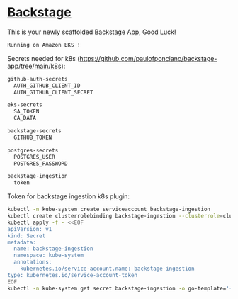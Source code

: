 # [Backstage](https://backstage.io)

This is your newly scaffolded Backstage App, Good Luck!

```sh
Running on Amazon EKS !
```

Secrets needed for k8s (https://github.com/paulofponciano/backstage-app/tree/main/k8s):

```sh
github-auth-secrets
  AUTH_GITHUB_CLIENT_ID
  AUTH_GITHUB_CLIENT_SECRET

eks-secrets
  SA_TOKEN
  CA_DATA

backstage-secrets
  GITHUB_TOKEN

postgres-secrets
  POSTGRES_USER
  POSTGRES_PASSWORD

backstage-ingestion
  token
```

Token for backstage ingestion k8s plugin:

```sh
kubectl -n kube-system create serviceaccount backstage-ingestion
kubectl create clusterrolebinding backstage-ingestion --clusterrole=cluster-admin --serviceaccount=kube-system:backstage-ingestion
kubectl apply -f - <<EOF
apiVersion: v1
kind: Secret
metadata:
  name: backstage-ingestion
  namespace: kube-system
  annotations:
    kubernetes.io/service-account.name: backstage-ingestion
type: kubernetes.io/service-account-token
EOF
kubectl -n kube-system get secret backstage-ingestion -o go-template='{{.data.token | base64decode}}'
```

